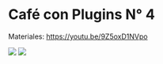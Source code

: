 # Café con Plugins N° 4
Materiales: https://youtu.be/9Z5oxD1NVpo

![](https://github.com/qgispe/CoffeewithPlugins/blob/master/presentaciones/cof_plug_4/resources/qgispe_ccpp_4.png)
![](https://github.com/qgispe/CoffeewithPlugins/blob/master/presentaciones/cof_plug_4/resources/Captura%20de%20pantalla%202020-10-30%202236072.png)
